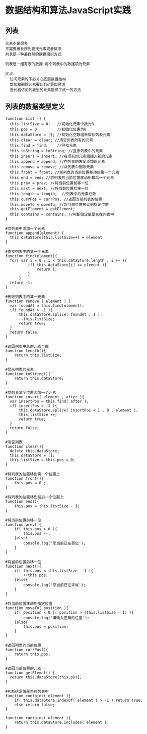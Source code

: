 # 数据结构和算法JavaScript实践

## 列表

    元素不是很多
    不需要很长序列查找元素或者排序
    列表是一种最自然的数据组织方式

    列表是一组有序的数据 每个列表中的数据项为元素

    优点:
      访问元素时不必关心底层数据结构
      增加和删除元素要比for更加灵活
      迭代器访问列表里的元素提供了统一的方法


## 列表的数据类型定义
    function List () {
      this.listSize = 0;   //初始化元素个数为0
      this.pos = 0;        //初始化位置为0
      this.dataStore = []; //初始化空数组来保存列表元素
      this.clear = clear; //清空列表所有的元素
      this.find = find;    //寻找元素
      this.toString = toString; //显示列表中的元素
      this.insert = insert; //在现有的元素后插入新的元素
      this.append = append; //在列表的末尾添加新元素
      this.remove = remove; //从列表中删除元素
      this.front = front; //将列表的当前位置移动到第一个元素
      this.end = end; //将列表的当前位置移动到最后一个元素
      this.prev = prev; //将当前位置前移一位
      this.next = next; //将当前位置后移一位
      this.length = length;  //列表中的元素总数
      this.currPos = currPos; //返回当前列表的位置
      this.moveTo = moveTo; //将当前位置移动到指定位置
      this.getElement = getElement;
      this.contains = contains; //判断给定值是否在列表中
    }

    #向列表中添加一个元素
    function append(element) {
      this.dataStore[this.listSize++] = element
    }

    #查找列表中的某一个元素
    function find(element){
      for( var i = 0 ; i < this.dataStore.length ; i ++ ){
              if( this.dataStore[i] == element ){
                  return i;
              }
          }
      return -1;
    }

    #删除列表中的某一元素
    function remove ( element ) {
      var foundAt = this.find(element);
      if( foundAt > -1 ){
          this.dataStore.splice( foundAt , 1 );
          --this.listSize;
          return true;
      }
      return false;
    }

    #返回列表中总的元素个数
    function length(){
        return this.listSize;
    }

    #显示列表的元素
    function toString(){
        return this.dataStore;
    }

    #向列表某个位置添加一个元素
    function insert( element , after ){
      var insertPos = this.find( after );
      if( insertPos > -1 ){
          this.dataStore.splice( insertPos + 1 , 0 , element );
          this.listSize ++;
          return true;
      }
      return false;
    }

    #清空列表
    function clear(){
      delete this.dataStore;
      this.dataStore = [];
      this.listSize = this.pos = 0;
    }

    #将列表的位置移到第一个位置上
    function front(){
        this.pos = 0 ;
    }

    #将列表的位置移到最后一个位置上
    function end(){
        this.pos = this.listSize - 1;
    }

    #将当前位置前移一位
    function prev(){
        if( this.pos > 0 ){
            this.pos --;
        }else{
            console.log('您当前已在首位');
        }
    }

    #将当前位置后移一位
    function next(){
        if( this.pos < this.listSize - 1 ){
            ++this.pos;
        }else{
            console.log('您当前已在末尾');
        }
    }

    #将当前位置移动到指定位置
    function moveTo( position ){
        if( position < 0 || position > (this.listSize - 1) ){
            console.log('请输入正确的位置');
        }else{
            this.pos = position;
        }
    }

    #返回列表的当前位置
    function currPos(){
        return this.pos;
    }

    #返回当前位置的元素
    function getElemnt() {
      return this.dataStore[this.pos];
    }

    #判断给定值是否在列表中
    function contains( element ){
        if( this.dataStore.indexOf( element ) > -1 ) return true;
        else return false;
    }

    function contains( element ){
        return this.dataStore.includes( element );
    }

      